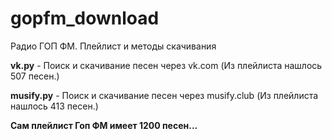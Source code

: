 # gopfm_download
Радио ГОП ФМ.  Плейлист и методы скачивания

**vk.py** - Поиск и скачивание песен через vk.com (Из плейлиста нашлось 507 песен.)

**musify.py** - Поиск и скачивание песен через musify.club (Из плейлиста нашлось 413 песен.)

**Сам плейлист Гоп ФМ имеет 1200 песен...**
